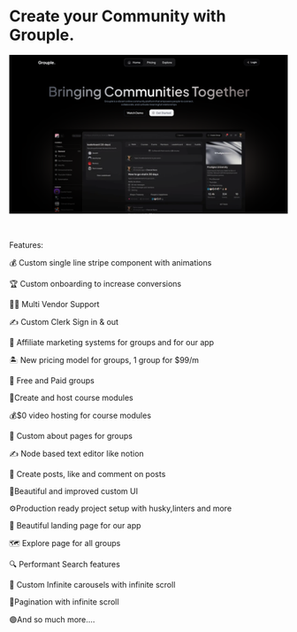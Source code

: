<a name="readme-top"></a>

# Create your Community with Grouple.

![Track your income and expenses with Finance.](/.github/images/image1.png "Track your income and expenses with Finance.")


<br />


Features:

💰 Custom single line stripe component with animations

🏆 Custom onboarding to increase conversions

🧑‍💼 Multi Vendor Support

✍️ Custom Clerk Sign in & out

🤝 Affiliate marketing systems for groups and for our app

🏝️ New pricing model for groups, 1 group for $99/m

🎁 Free and Paid groups

🎥Create and host course modules

💰$0 video hosting for course modules

📃 Custom about pages for groups

✍️ Node based text editor like notion

📱 Create posts, like and comment on posts

🎨Beautiful and improved custom UI

⚙️Production ready project setup with husky,linters and more

📄 Beautiful landing page for our app

🗺️ Explore page for all groups

🔍 Performant Search features

🛝 Custom Infinite carousels with infinite scroll

🔢Pagination with infinite scroll

🟣And so much more….
